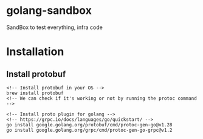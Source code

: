 # golang-sandbox
SandBox to test everything, infra code


# Installation

## Install protobuf

```
<!-- Install protobuf in your OS -->
brew install protobuf
<!-- We can check if it's working or not by running the protoc command -->

<!-- Install proto plugin for golang -->
<!-- https://grpc.io/docs/languages/go/quickstart/ -->
go install google.golang.org/protobuf/cmd/protoc-gen-go@v1.28
go install google.golang.org/grpc/cmd/protoc-gen-go-grpc@v1.2
```